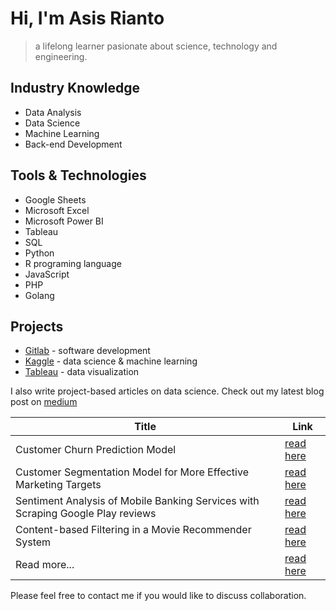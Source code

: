 # Hi, I'm Asis Rianto

> a lifelong learner
> pasionate about science, technology and engineering.

## Industry Knowledge

- Data Analysis
- Data Science
- Machine Learning
- Back-end Development

## Tools & Technologies

- Google Sheets
- Microsoft Excel
- Microsoft Power BI
- Tableau
- SQL
- Python
- R programing language
- JavaScript
- PHP
- Golang

## Projects

- [Gitlab](https://gitlab.com/asisrianto/) - software development
- [Kaggle](https://kaggle.com/asisrianto/) - data science & machine learning
- [Tableau](https://public.tableau.com/app/profile/asisrianto) - data visualization

I also write project-based articles on data science. Check out my latest blog post on [medium][medium]

| Title | Link |
| ------ | ------ |
| Customer Churn Prediction Model | [read here][Pl02] |
| Customer Segmentation Model for More Effective Marketing Targets | [read here][Pl02] |
| Sentiment Analysis of Mobile Banking Services with Scraping Google Play reviews | [read here][Pl03] |
| Content-based Filtering in a Movie Recommender System | [read here][Pl04] |
| Read more... | [read here][Pl05] |

Please feel free to contact me if you would like to discuss collaboration.

[//]: # (These are reference links used in the body of this note and get stripped out when the markdown processor does its job. There is no need to format nicely because it shouldn't be seen. Thanks SO - http://stackoverflow.com/questions/4823468/store-comments-in-markdown-syntax)

   [medium]: <https://medium.com/@asisrianto>
   [Pl01]: <https://medium.com/@asisrianto>
   [Pl02]: <https://medium.com/@asisrianto>
   [Pl03]: <https://medium.com/@asisrianto>
   [Pl04]: <https://medium.com/@asisrianto>
   [Pl05]: <https://medium.com/@asisrianto>


<!-- 
- 👋 Hi, I’m @asisrianto
- 👀 I’m interested in data science, artificial intelligence, and software engineering
- 🌱 I’m currently learning data analytics
- 💞️ I’m looking to collaborate on anything
- 📫 How to reach me asisrianto.github.io

asisrianto/asisrianto is a ✨ special ✨ repository because its `README.md` (this file) appears on your GitHub profile.
You can click the Preview link to take a look at your changes.
--->
